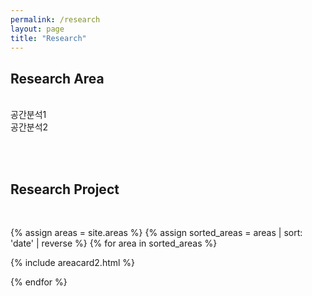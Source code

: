 ```yaml
---
permalink: /research
layout: page
title: "Research"
---
```


## Research Area
<br/>
공간분석1<br/>
공간분석2<br/>

<br/><br/>

## Research Project
<br/>

{% assign areas = site.areas %} 
{% assign sorted_areas = areas | sort: 'date' | reverse %}
{% for area in sorted_areas %}

<div class="container">
    <div class="post-list" itemscope="" itemtype="http://schema.org/Blog">
    {% include areacard2.html %}
    </div>
</div>

{% endfor %}
